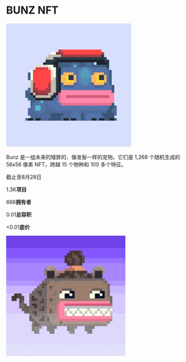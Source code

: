 # BUNZ NFT

![dsadad](dsadad.png)

Bunz 是一组未来的矮胖的、像发髻一样的宠物。它们是 1,268 个随机生成的 56x56 像素 NFT，跨越 15 个物种和 100 多个特征。

截止至8月28日

1.3K**项目**

666**拥有者**

0.01**总容积**

<0.01**底价**

![dasd](dasd.png)
